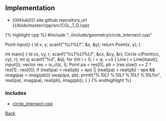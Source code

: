 

## Implementation

- [GitHub]({{ site.github.repository_url }}/blob/master/cpp/src/CGL_7_D.cpp)

{% highlight cpp %}
#include "../include/geometry/circle_intersect.cpp"

Point input() {
  ld x, y;
  scanf("%Lf%Lf", &x, &y);
  return Point(x, y);
}

int main() {
  ld cx, cy, r;
  scanf("%Lf%Lf%Lf", &cx, &cy, &r);
  Circle c(Point(cx, cy), r);
  int q;
  scanf("%d", &q);
  for (int i = 0; i < q; ++i) {
    Line l = Line(input(), input());
    vector<Point> res = is_cl(c, l);
    Point pa = res[0], pb = (res.size() == 2 ? res[1] : res[0]);
    if (real(pa) > real(pb) + eps ||
        (real(pa) > real(pb) - eps && imag(pa) > imag(pb))) swap(pa, pb);
    printf("%.10Lf %.10Lf %.10Lf %.10Lf\n",
           real(pa), imag(pa), real(pb), imag(pb));
  }
}
{% endhighlight %}

### Includes

- [circle_intersect.cpp](../include/geometry/circle_intersect)

[Back](..)
